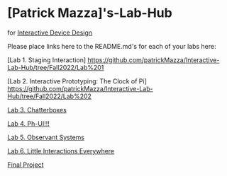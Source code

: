 # [Patrick Mazza]'s-Lab-Hub
for [Interactive Device Design](https://github.com/FAR-Lab/Developing-and-Designing-Interactive-Devices/)

Please place links here to the README.md's for each of your labs here:

[Lab 1. Staging Interaction]
https://github.com/patrickMazza/Interactive-Lab-Hub/tree/Fall2022/Lab%201

[Lab 2. Interactive Prototyping: The Clock of Pi]
https://github.com/patrickMazza/Interactive-Lab-Hub/tree/Fall2022/Lab%202

[Lab 3. Chatterboxes](Lab%203/)

[Lab 4. Ph-UI!!!](Lab%204/)

[Lab 5. Observant Systems](Lab%205/)

[Lab 6. Little Interactions Everywhere](Lab%206/)

[Final Project](https://github.com/FAR-Lab/Developing-and-Designing-Interactive-Devices/blob/2021Fall/FinalProject.md)<!--[](Final%20Project/)-->

